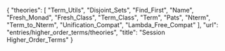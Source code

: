 {
    "theories": [
        "Term_Utils",
        "Disjoint_Sets",
        "Find_First",
        "Name",
        "Fresh_Monad",
        "Fresh_Class",
        "Term_Class",
        "Term",
        "Pats",
        "Nterm",
        "Term_to_Nterm",
        "Unification_Compat",
        "Lambda_Free_Compat"
    ],
    "url": "entries/higher_order_terms/theories",
    "title": "Session Higher_Order_Terms"
}